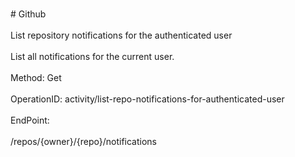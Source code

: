 <br>#     Github</br>
<br>List repository notifications for the authenticated user</br>
<br>List all notifications for the current user.</br>
<br>Method: Get</br>
<br>OperationID: activity/list-repo-notifications-for-authenticated-user</br>
<br>EndPoint:</br>
<br>/repos/{owner}/{repo}/notifications</br>
